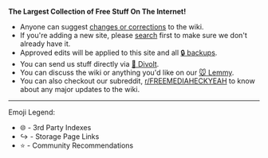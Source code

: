 **The Largest Collection of Free Stuff On The Internet!**

* Anyone can suggest [changes or corrections](https://github.com/nbats/FMHYedit) to the wiki.
* If you're adding a new site, please [search](https://raw.githubusercontent.com/nbats/FMHYedit/main/single-page) first to make sure we don't already have it.
* Approved edits will be applied to this site and all [🔒 backups](https://www.reddit.com/r/FREEMEDIAHECKYEAH/wiki/backups).
* You can send us stuff directly via [💬 Divolt](https://redd.it/uto5vw).
* You can discuss the wiki or anything you'd like on our [🐭 Lemmy](https://lemmy.dbzer0.com/c/freemediaheckyeah).
* You can also checkout our subreddit, [r/FREEMEDIAHECKYEAH](https://www.reddit.com/r/FREEMEDIAHECKYEAH/) to know about any major updates to the wiki.

***

Emoji Legend:

* 🌐 - 3rd Party Indexes
* ↪️ - Storage Page Links
* ⭐ - Community Recommendations
